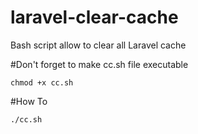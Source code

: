 # laravel-clear-cache
Bash script allow to clear all Laravel cache

#Don't forget to make cc.sh file executable

`chmod +x cc.sh`

#How To

`./cc.sh`
